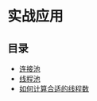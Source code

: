 # 实战应用

## 目录

* [连接池](/di-yi-7ae0-java-duo-xian-cheng-ji-chu/shi-zhan-ying-yong/lian-jie-chi.md)
* [线程池](/di-yi-7ae0-java-duo-xian-cheng-ji-chu/shi-zhan-ying-yong/xian-cheng-chi.md)
* [如何计算合适的线程数](/di-yi-7ae0-java-duo-xian-cheng-ji-chu/shi-zhan-ying-yong/ru-he-ji-suan-he-shi-de-xian-cheng-shu.md)



